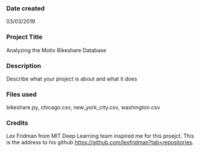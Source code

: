 ### Date created
03/03/2019

### Project Title
Analyzing the Motiv Bikeshare Database 

### Description
Describe what your project is about and what it does

### Files used
bikeshare.py, chicago.csv, new_york_city.csv, washington.csv

### Credits
Lex Fridman from MIT Deep Learning team inspired me for this proejct. This is the address to his github https://github.com/lexfridman?tab=repositories. 

